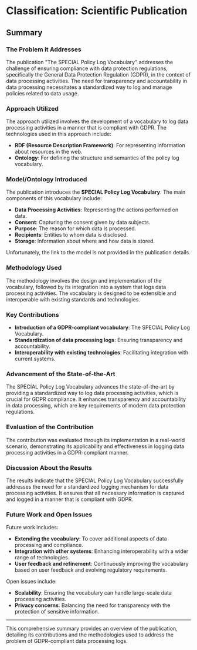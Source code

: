 # Classification: Scientific Publication

## Summary

### The Problem it Addresses
The publication "The SPECIAL Policy Log Vocabulary" addresses the challenge of ensuring compliance with data protection regulations, specifically the General Data Protection Regulation (GDPR), in the context of data processing activities. The need for transparency and accountability in data processing necessitates a standardized way to log and manage policies related to data usage.

### Approach Utilized
The approach utilized involves the development of a vocabulary to log data processing activities in a manner that is compliant with GDPR. The technologies used in this approach include:

- **RDF (Resource Description Framework)**: For representing information about resources in the web.
- **Ontology**: For defining the structure and semantics of the policy log vocabulary.

### Model/Ontology Introduced
The publication introduces the **SPECIAL Policy Log Vocabulary**. The main components of this vocabulary include:

- **Data Processing Activities**: Representing the actions performed on data.
- **Consent**: Capturing the consent given by data subjects.
- **Purpose**: The reason for which data is processed.
- **Recipients**: Entities to whom data is disclosed.
- **Storage**: Information about where and how data is stored.

Unfortunately, the link to the model is not provided in the publication details.

### Methodology Used
The methodology involves the design and implementation of the vocabulary, followed by its integration into a system that logs data processing activities. The vocabulary is designed to be extensible and interoperable with existing standards and technologies.

### Key Contributions
- **Introduction of a GDPR-compliant vocabulary**: The SPECIAL Policy Log Vocabulary.
- **Standardization of data processing logs**: Ensuring transparency and accountability.
- **Interoperability with existing technologies**: Facilitating integration with current systems.

### Advancement of the State-of-the-Art
The SPECIAL Policy Log Vocabulary advances the state-of-the-art by providing a standardized way to log data processing activities, which is crucial for GDPR compliance. It enhances transparency and accountability in data processing, which are key requirements of modern data protection regulations.

### Evaluation of the Contribution
The contribution was evaluated through its implementation in a real-world scenario, demonstrating its applicability and effectiveness in logging data processing activities in a GDPR-compliant manner.

### Discussion About the Results
The results indicate that the SPECIAL Policy Log Vocabulary successfully addresses the need for a standardized logging mechanism for data processing activities. It ensures that all necessary information is captured and logged in a manner that is compliant with GDPR.

### Future Work and Open Issues
Future work includes:
- **Extending the vocabulary**: To cover additional aspects of data processing and compliance.
- **Integration with other systems**: Enhancing interoperability with a wider range of technologies.
- **User feedback and refinement**: Continuously improving the vocabulary based on user feedback and evolving regulatory requirements.

Open issues include:
- **Scalability**: Ensuring the vocabulary can handle large-scale data processing activities.
- **Privacy concerns**: Balancing the need for transparency with the protection of sensitive information.

---

This comprehensive summary provides an overview of the publication, detailing its contributions and the methodologies used to address the problem of GDPR-compliant data processing logs.